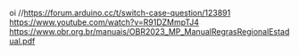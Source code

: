 oi
//https://forum.arduino.cc/t/switch-case-question/123891
https://www.youtube.com/watch?v=R91DZMmpTJ4
https://www.obr.org.br/manuais/OBR2023_MP_ManualRegrasRegionalEstadual.pdf
